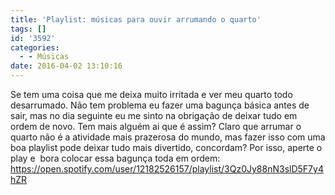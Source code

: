 ```yaml
---
title: 'Playlist: músicas para ouvir arrumando o quarto'
tags: []
id: '3592'
categories:
  - - Músicas
date: 2016-04-02 13:10:16
---
```


Se tem uma coisa que me deixa muito irritada e ver meu quarto todo desarrumado. Não tem problema eu fazer uma bagunça básica antes de sair, mas no dia seguinte eu me sinto na obrigação de deixar tudo em ordem de novo. Tem mais alguém ai que é assim? Claro que arrumar o quarto não é a atividade mais prazerosa do mundo, mas fazer isso com uma boa playlist pode deixar tudo mais divertido, concordam? Por isso, aperte o play e  bora colocar essa bagunça toda em ordem: https://open.spotify.com/user/12182526157/playlist/3Qz0Jy88nN3slD5F7y4hZR